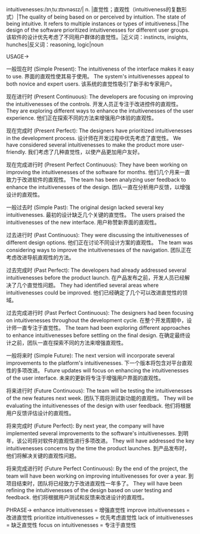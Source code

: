 intuitivenesses:/ɪnˌtuːɪtɪvnəsɪz/| n. |直觉性；直观性（intuitiveness的复数形式）|The quality of being based on or perceived by intuition. The state of being intuitive.  It refers to multiple instances or types of intuitiveness.|The design of the software prioritized intuitivenesses for different user groups.  该软件的设计优先考虑了不同用户群体的直觉性。|近义词：instincts, insights, hunches|反义词：reasoning, logic|noun


USAGE->

一般现在时 (Simple Present):
The intuitiveness of the interface makes it easy to use.  界面的直观性使其易于使用。
The system's intuitivenesses appeal to both novice and expert users.  该系统的直觉性吸引了新手和专家用户。

现在进行时 (Present Continuous):
The developers are focusing on improving the intuitivenesses of the controls.  开发人员正专注于改进控件的直观性。
They are exploring different ways to enhance the intuitivenesses of the user experience. 他们正在探索不同的方法来增强用户体验的直观性。

现在完成时 (Present Perfect):
The designers have prioritized intuitivenesses in the development process.  设计师在开发过程中优先考虑了直觉性。
We have considered several intuitivenesses to make the product more user-friendly. 我们考虑了几种直觉性，以使产品更加用户友好。

现在完成进行时 (Present Perfect Continuous):
They have been working on improving the intuitivenesses of the software for months.  他们几个月来一直致力于改进软件的直观性。
The team has been analyzing user feedback to enhance the intuitivenesses of the design.  团队一直在分析用户反馈，以增强设计的直观性。

一般过去时 (Simple Past):
The original design lacked several key intuitivenesses.  最初的设计缺乏几个关键的直觉性。
The users praised the intuitivenesses of the new interface.  用户称赞新界面的直观性。

过去进行时 (Past Continuous):
They were discussing the intuitivenesses of different design options.  他们正在讨论不同设计方案的直观性。
The team was considering ways to improve the intuitivenesses of the navigation.  团队正在考虑改进导航直观性的方法。


过去完成时 (Past Perfect):
The developers had already addressed several intuitivenesses before the product launch.  在产品发布之前，开发人员已经解决了几个直觉性问题。
They had identified several areas where intuitivenesses could be improved.  他们已经确定了几个可以改进直觉性的领域。

过去完成进行时 (Past Perfect Continuous):
The designers had been focusing on intuitivenesses throughout the development cycle.  在整个开发周期中，设计师一直专注于直觉性。
The team had been exploring different approaches to enhance intuitivenesses before settling on the final design. 在确定最终设计之前，团队一直在探索不同的方法来增强直观性。

一般将来时 (Simple Future):
The next version will incorporate several improvements to the platform's intuitivenesses.  下一个版本将包含对平台直观性的多项改进。
Future updates will focus on enhancing the intuitivenesses of the user interface.  未来的更新将专注于增强用户界面的直观性。

将来进行时 (Future Continuous):
The team will be testing the intuitivenesses of the new features next week.  团队下周将测试新功能的直观性。
They will be evaluating the intuitivenesses of the design with user feedback.  他们将根据用户反馈评估设计的直观性。


将来完成时 (Future Perfect):
By next year, the company will have implemented several improvements to the software's intuitivenesses.  到明年，该公司将对软件的直观性进行多项改进。
They will have addressed the key intuitivenesses concerns by the time the product launches.  到产品发布时，他们将解决关键的直观性问题。


将来完成进行时 (Future Perfect Continuous):
By the end of the project, the team will have been working on improving intuitivenesses for over a year.  到项目结束时，团队将已经致力于改进直观性一年多了。
They will have been refining the intuitivenesses of the design based on user testing and feedback. 他们将根据用户测试和反馈来改进设计的直观性。



PHRASE->
enhance intuitivenesses = 增强直觉性
improve intuitivenesses = 改进直觉性
prioritize intuitivenesses = 优先考虑直觉性
lack of intuitivenesses = 缺乏直觉性
focus on intuitivenesses = 专注于直觉性
